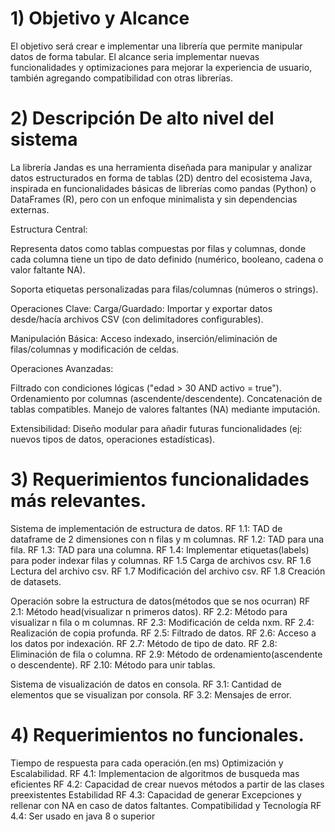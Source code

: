 # 1) Objetivo y Alcance
El objetivo será crear e implementar una librería que permite manipular datos de forma tabular.
El alcance seria implementar nuevas funcionalidades y optimizaciones para mejorar la experiencia de usuario, también agregando compatibilidad con otras librerías.
	
# 2) Descripción De alto nivel del sistema

La librería Jandas es una herramienta diseñada para manipular y analizar datos estructurados en forma de tablas (2D) dentro del ecosistema Java, inspirada en funcionalidades básicas de librerías como pandas (Python) o DataFrames (R), pero con un enfoque minimalista y sin dependencias externas.

Estructura Central:

Representa datos como tablas compuestas por filas y columnas, donde cada columna tiene un tipo de dato definido (numérico, booleano, cadena o valor faltante NA).

Soporta etiquetas personalizadas para filas/columnas (números o strings).

Operaciones Clave:
Carga/Guardado: Importar y exportar datos desde/hacía archivos CSV (con delimitadores configurables).

Manipulación Básica: Acceso indexado, inserción/eliminación de filas/columnas y modificación de celdas.

Operaciones Avanzadas:

Filtrado con condiciones lógicas ("edad > 30 AND activo = true").
Ordenamiento por columnas (ascendente/descendente).
Concatenación de tablas compatibles.
Manejo de valores faltantes (NA) mediante imputación.

Extensibilidad:
Diseño modular para añadir futuras funcionalidades (ej: nuevos tipos de datos, operaciones estadísticas).

# 3) Requerimientos funcionalidades más relevantes.

Sistema de implementación de estructura de datos.
	RF 1.1: TAD de dataframe de 2 dimensiones con n filas y m columnas.
RF 1.2: TAD para una fila.
RF 1.3: TAD para una columna.
RF 1.4: Implementar etiquetas(labels) para poder indexar filas y columnas.
 	RF 1.5 Carga de archivos csv.
	RF 1.6 Lectura del archivo csv.
	RF 1.7 Modificación del archivo csv.
	RF 1.8 Creación de datasets.

Operación sobre la estructura de datos(métodos que se nos ocurran)
RF 2.1: Método head(visualizar n primeros datos).
RF 2.2: Método para visualizar n fila o m columnas.
RF 2.3: Modificación de celda nxm.
RF 2.4: Realización de copia profunda.
RF 2.5: Filtrado de datos.
RF 2.6: Acceso a los datos por indexación.
RF 2.7: Método de tipo de dato.
RF 2.8: Eliminación de fila o columna.
RF 2.9: Método de ordenamiento(ascendente o descendente).
RF 2.10: Método para unir tablas.

Sistema de visualización de datos en consola.
RF 3.1: Cantidad de elementos que se visualizan por consola.
RF 3.2: Mensajes de error.

# 4) Requerimientos no funcionales.

Tiempo de respuesta para cada operación.(en ms)
Optimización y Escalabilidad. 
RF 4.1: Implementacion de algoritmos de busqueda mas eficientes
RF 4.2: Capacidad de crear nuevos métodos a partir de las clases preexistentes
Estabilidad
RF 4.3: Capacidad de generar Excepciones y rellenar con NA en caso de datos faltantes.
Compatibilidad y Tecnología 
RF 4.4: Ser usado en java 8 o superior
